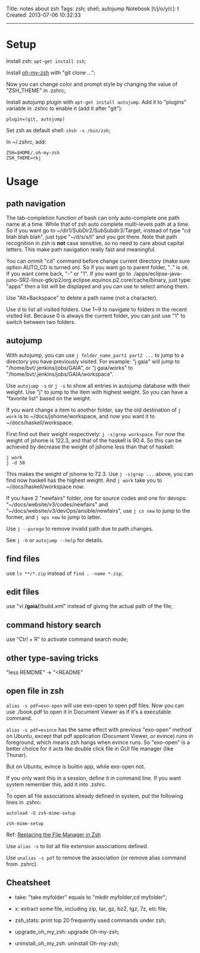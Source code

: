 Title: notes about zsh
Tags: zsh; shell; autojump
Notebook [t/j/o/y/c]: t
Created: 2013-07-06 10:32:33

------

# Setup

Install zsh: `apt-get install zsh`;

Install [oh-my-zsh](https://github.com/robbyrussell/oh-my-zsh) with "git clone ...";

Now you can change color and prompt style by changing the value of "ZSH_THEME" in .zshrc;

Install autojump plugin with `apt-get install autojump`.
Add it to "plugins" variable in .zshrc to enable it (add it after "git"):

    plugin=(git, autojump)

Set zsh as default shell: `chsh -s /bin/zsh`;

In ~/.zshrc, add:

    ZSH=$HOME/.oh-my-zsh
    ZSH_THEME=rkj

# Usage

## path navigation

The tab-completion function of bash can only auto-complete one path name at a time.
While that of zsh auto complete multi-levels path at a time.
So if you want go to ~/dir1/SubDir2/SubSubdir3/Target,
instead of type "cd blah blah blah",
just type "~/d/s/s/t<tab><cr>" and you got there.
Note that path recognition in zsh is **not** case sensitive,
so no need to care about capital letters.
This make path navigation really fast and meaningful.

You can ommit "cd" command before change current directory (make sure option AUTO_CD is turned on).
So if you want go to parent folder, ".." is ok.
If you want come back, "-" or "1".
If you want go to ./apps/eclipse-java-juno-SR2-linux-gtk/p2/org.eclipse.equinox.p2.core/cache/binary,
just type: "apps<tab>" then a list will be displayed and you can use <tab> to select among them.

Use "Alt+Backspace" to delete a path name (not a character).

Use d to list all visited folders.
Use 1~9 to navigate to folders in the recent visited list.
Because 0 is always the current folder, you can just use "1" to switch between two folders.

## autojump

With autojump, you can use `j folder_name_part1 part2 ...` to jump to
a directory you have previously visited.
For example: "j gaia" will jump to "/home/bvt/.jenkins/jobs/GAIA",
or "j gaia/works" to "/home/bvt/.jenkins/jobs/GAIA/workspace".

Use `autojump -s` or `j -s` to show all entries in autojump database with their weight.
Use "j" to jump to the item with highest weight.
So you can have a "favorite list" based on the weight.

If you want change a item to another folder,
say the old destination of `j work` is to ~/docs/jshome/workspace,
and now you want it to ~/docs/haskell/workspace.

First find out their weight respectively: `j -s|grep workspace`.
For now the weight of jshome is 122.3, and that of the haskell is 90.4.
So this can be achieved by decrease the weight of jshome less than that of haskell:

    j work
    j -d 50

This makes the weight of jshome to 72.3.
Use `j -s|grep ...` above, you can find now haskell has the highest weight.
And `j work` take you to ~/docs/haskell/workspace now.

If you have 2 "newfairs" folder, one for source codes and one for devops:
"~/docs/website/v3/codes/newfairs" and
"~/docs/website/v3/devOps/ansible/newfairs",
use `j co new` to jump to the former, and `j ops new` to jump to latter.

Use `j --purege` to remove invalid path due to path changes.

See `j -h` or `autojump --help` for details.

## find files

use `ls **/*.zip` instead of `find . -name *.zip`;

## edit files

use "vi **/gaia/**/build.xml" instead of giving the actual path of the file;

## command history search

use "Ctrl + R" to activate command search mode;

## other type-saving tricks

"less REMDME" -> "<README"

## open file in zsh

`alias -s pdf=exo-open` will use exo-open to open pdf files.
Now you can use ./book.pdf to open it in Document Viewer as if it's a executable command.

`alias -s pdf=evince` has the same effect with previous "exo-open" method on Ubuntu,
except that pdf application (Document Viewer, or evince) runs in foreground,
which means zsh hangs when evince runs.
So "exo-open" is a better choice for it acts like double click file in GUI file manager (like Thunar).

But on Ubuntu, evince is builtin app, while exo-open not.

If you only want this in a session, define it in command line. If you want system remember this, add it into .zshrc.

To open all file associations already defined in system, put the following lines in .zshrc:

    autoload -U zsh-mime-setup

    zsh-mime-setup

Ref: [Replacing the File Manager in Zsh](http://www.bash2zsh.com/essays/essay1_file_manager.html)

Use `alias -s` to list all file extension associations defined.

Use `unalias -s pdf` to remove the association (or remove alias command from .zshrc).

## Cheatsheet

* take: "take myfolder" equals to "mkdir myfolder;cd myfolder";

* x: extract some file, including zip, tar, gz, bz2, tgz, 7z, etc file;

* zsh_stats: print top 20 frequently used commands under zsh;

* upgrade_oh_my_zsh: upgrade Oh-my-zsh;

* uninstall_oh_my_zsh: uninstall Oh-my-zsh;
